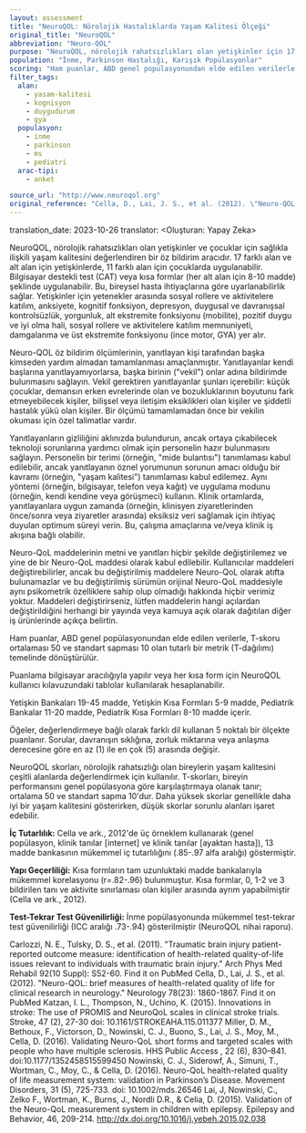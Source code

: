 ```yaml
---
layout: assessment
title: "NeuroQOL: Nörolojik Hastalıklarda Yaşam Kalitesi Ölçeği"
original_title: "NeuroQOL"
abbreviation: "Neuro-QOL"
purpose: "NeuroQOL, nörolojik rahatsızlıkları olan yetişkinler için 17 alanda ve alt alanda ve çocuklar için 11 alanda sağlıkla ilişkili yaşam kalitesinin öz bildirimini sağlar. Ölçüm, Bilgisayar Destekli Test yoluyla veya her bir alt alan için bireysel hasta ihtiyaçlarına göre seçilebilen kısa formlarda (8-10 madde) uygulanabilir."
population: "İnme, Parkinson Hastalığı, Karışık Popülasyonlar"
scoring: "Ham puanlar, ABD genel popülasyonundan elde edilen verilerle, T-skoru ortalaması 50 ve standart sapması 10 olan tutarlı bir metrik (T-dağılımı) temelinde dönüştürülür. Puanlama bilgisayar aracılığıyla yapılır veya her kısa form için NeuroQOL kullanıcı kılavuzundaki tablolar kullanılarak hesaplanabilir. Öğeler, değerlendirmeye bağlı olarak farklı dil kullanan 5 noktalı bir ölçekte puanlanır. Sorular, davranışın sıklığına, zorluk miktarına veya anlaşma derecesine göre en az (1) ile en çok (5) arasında değişir."
filter_tags:
  alan:
    - yasam-kalitesi
    - kognisyon
    - duygudurum
    - gya
  populasyon:
    - inme
    - parkinson
    - ms
    - pediatri
  arac-tipi:
    - anket

source_url: "http://www.neuroqol.org"
original_reference: "Cella, D., Lai, J. S., et al. (2012). \"Neuro-QOL: brief measures of health-related quality of life for clinical research in neurology.\" Neurology 78(23): 1860-1867."
---
```

translation_date: 2023-10-26
translator: <Oluşturan: Yapay Zeka>



NeuroQOL, nörolojik rahatsızlıkları olan yetişkinler ve çocuklar için sağlıkla ilişkili yaşam kalitesini değerlendiren bir öz bildirim aracıdır. 17 farklı alan ve alt alan için yetişkinlerde, 11 farklı alan için çocuklarda uygulanabilir. Bilgisayar destekli test (CAT) veya kısa formlar (her alt alan için 8-10 madde) şeklinde uygulanabilir. Bu, bireysel hasta ihtiyaçlarına göre uyarlanabilirlik sağlar. Yetişkinler için yetenekler arasında sosyal rollere ve aktivitelere katılım, anksiyete, kognitif fonksiyon, depresyon, duygusal ve davranışsal kontrolsüzlük, yorgunluk, alt ekstremite fonksiyonu (mobilite), pozitif duygu ve iyi olma hali, sosyal rollere ve aktivitelere katılım memnuniyeti, damgalanma ve üst ekstremite fonksiyonu (ince motor, GYA) yer alır.


Neuro-QOL öz bildirim ölçümlerinin, yanıtlayan kişi tarafından başka kimseden yardım almadan tamamlanması amaçlanmıştır. Yanıtlayanlar kendi başlarına yanıtlayamıyorlarsa, başka birinin ("vekil") onlar adına bildirimde bulunmasını sağlayın. Vekil gerektiren yanıtlayanlar şunları içerebilir: küçük çocuklar, demansın erken evrelerinde olan ve bozukluklarının boyutunu fark etmeyebilecek kişiler, bilişsel veya iletişim eksiklikleri olan kişiler ve şiddetli hastalık yükü olan kişiler. Bir ölçümü tamamlamadan önce bir vekilin okuması için özel talimatlar vardır.

Yanıtlayanların gizliliğini aklınızda bulundurun, ancak ortaya çıkabilecek teknoloji sorunlarına yardımcı olmak için personelin hazır bulunmasını sağlayın. Personelin bir terimi (örneğin, "mide bulantısı") tanımlaması kabul edilebilir, ancak yanıtlayanın öznel yorumunun sorunun amacı olduğu bir kavramı (örneğin, "yaşam kalitesi") tanımlaması kabul edilemez. Aynı yöntemi (örneğin, bilgisayar, telefon veya kağıt) ve uygulama modunu (örneğin, kendi kendine veya görüşmeci) kullanın. Klinik ortamlarda, yanıtlayanlara uygun zamanda (örneğin, klinisyen ziyaretlerinden önce/sonra veya ziyaretler arasında) eksiksiz veri sağlamak için ihtiyaç duyulan optimum süreyi verin. Bu, çalışma amaçlarına ve/veya klinik iş akışına bağlı olabilir.

Neuro-QoL maddelerinin metni ve yanıtları hiçbir şekilde değiştirilemez ve yine de bir Neuro-QoL maddesi olarak kabul edilebilir. Kullanıcılar maddeleri değiştirebilirler, ancak bu değiştirilmiş maddelere Neuro-QoL olarak atıfta bulunamazlar ve bu değiştirilmiş sürümün orijinal Neuro-QoL maddesiyle aynı psikometrik özelliklere sahip olup olmadığı hakkında hiçbir verimiz yoktur. Maddeleri değiştirirseniz, lütfen maddelerin hangi açılardan değiştirildiğini herhangi bir yayında veya kamuya açık olarak dağıtılan diğer iş ürünlerinde açıkça belirtin.


Ham puanlar, ABD genel popülasyonundan elde edilen verilerle, T-skoru ortalaması 50 ve standart sapması 10 olan tutarlı bir metrik (T-dağılımı) temelinde dönüştürülür.

Puanlama bilgisayar aracılığıyla yapılır veya her kısa form için NeuroQOL kullanıcı kılavuzundaki tablolar kullanılarak hesaplanabilir.

Yetişkin Bankaları 19-45 madde, Yetişkin Kısa Formları 5-9 madde, Pediatrik Bankalar 11-20 madde, Pediatrik Kısa Formları 8-10 madde içerir.

Öğeler, değerlendirmeye bağlı olarak farklı dil kullanan 5 noktalı bir ölçekte puanlanır. Sorular, davranışın sıklığına, zorluk miktarına veya anlaşma derecesine göre en az (1) ile en çok (5) arasında değişir.


NeuroQOL skorları, nörolojik rahatsızlığı olan bireylerin yaşam kalitesini çeşitli alanlarda değerlendirmek için kullanılır. T-skorları, bireyin performansını genel popülasyona göre karşılaştırmaya olanak tanır; ortalama 50 ve standart sapma 10'dur. Daha yüksek skorlar genellikle daha iyi bir yaşam kalitesini gösterirken, düşük skorlar sorunlu alanları işaret edebilir.


**İç Tutarlılık:** Cella ve ark., 2012'de üç örneklem kullanarak (genel popülasyon, klinik tanılar [internet] ve klinik tanılar [ayaktan hasta]), 13 madde bankasının mükemmel iç tutarlılığını (.85-.97 alfa aralığı) göstermiştir.

**Yapı Geçerliliği:** Kısa formların tam uzunluktaki madde bankalarıyla mükemmel korelasyonu (r=.82-.96) bulunmuştur. Kısa formlar, 0, 1-2 ve 3 bildirilen tanı ve aktivite sınırlaması olan kişiler arasında ayrım yapabilmiştir (Cella ve ark., 2012).

**Test-Tekrar Test Güvenilirliği:** İnme popülasyonunda mükemmel test-tekrar test güvenilirliği (ICC aralığı .73-.94) gösterilmiştir (NeuroQOL nihai raporu).


Carlozzi, N. E., Tulsky, D. S., et al. (2011). "Traumatic brain injury patient-reported outcome measure: identification of health-related quality-of-life issues relevant to individuals with traumatic brain injury." Arch Phys Med Rehabil 92(10 Suppl): S52-60.
Find it on PubMed
Cella, D., Lai, J. S., et al. (2012). "Neuro-QOL: brief measures of health-related quality of life for clinical research in neurology." Neurology 78(23): 1860-1867.
Find it on PubMed
Katzan, I. L., Thompson, N., Uchino, K. (2015). Innovations in stroke: The use of PROMIS and NeuroQoL scales in clinical stroke trials.
Stroke, 47
(2), 27-30 doi: 10.1161/STROKEAHA.115.011377
Miller, D. M., Bethoux, F., Victorson, D., Nowinski, C. J., Buono, S., Lai, J. S., Moy, M., Cella, D. (2016). Validating Neuro-QoL short forms and targeted scales with people who have multiple sclerosis.
HHS Public Access
,
22
(6), 830–841. doi:10.1177/1352458515599450
Nowinski, C. J., Siderowf, A., Simuni, T., Wortman, C., Moy, C., & Cella, D. (2016). Neuro-QoL health-related quality of life measurement system: validation in Parkinson’s Disease.
Movement Disorders, 31
(5), 725-733. doi: 10.1002/mds.26546
Lai, J, Nowinski, C., Zelko F., Wortman, K., Burns, J., Nordli D.R., & Celia, D. (2015). Validation of the Neuro-QoL measurement system in children with epilepsy.
Epilepsy and Behavior, 46,
209-214. http://dx.doi.org/10.1016/j.yebeh.2015.02.038

```